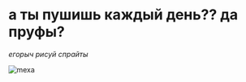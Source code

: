 # а ты пушишь каждый день?? да __пруфы?__
*егорыч рисуй спрайты*

![mexa](https://sun9-10.userapi.com/impf/c855620/v855620017/3b924/D-fMoNvYSmA.jpg?size=750x1333&quality=96&sign=b3e3d04e7565fae2c3207030d12bde52&type=album)

